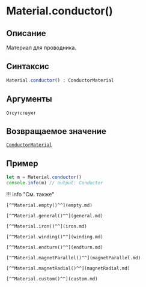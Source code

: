 # Material.conductor()

## Описание
Материал для проводника.

## Синтаксис
```javascript
Material.conductor() : ConductorMaterial
``` 

## Аргументы
    Отсутствуют

## Возвращаемое значение
[`ConductorMaterial`](./../../../types/materials/ConductorMaterial/index.md)

## Пример
``` javascript linenums="1"
let m = Material.conductor()
console.info(m) // output: Conductor
``` 

!!! info "См. также"

    [^^Material.empty()^^](empty.md)

    [^^Material.general()^^](general.md)

    [^^Material.iron()^^](iron.md)

    [^^Material.winding()^^](winding.md)

    [^^Material.endturn()^^](endturn.md)

    [^^Material.magnetParallel()^^](magnetParallel.md)

    [^^Material.magnetRadial()^^](magnetRadial.md)

    [^^Material.custom()^^](custom.md)
